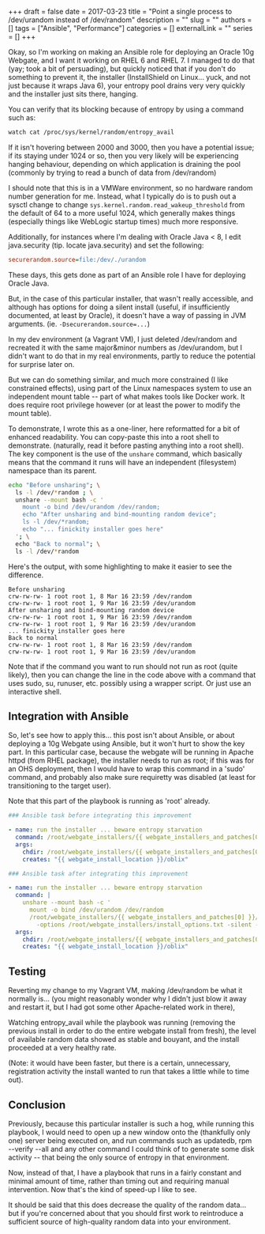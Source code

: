 +++ 
draft = false
date = 2017-03-23
title = "Point a single process to /dev/urandom instead of /dev/random"
description = ""
slug = ""
authors = []
tags = ["Ansible", "Performance"]
categories = []
externalLink = ""
series = []
+++

Okay, so I'm working on making an Ansible role for deploying an Oracle 10g Webgate, and I want it working on RHEL 6 and RHEL 7. I managed to do that (yay; took a bit of persuading), but quickly noticed that if you don't do something to prevent it, the installer (InstallShield on Linux... yuck, and not just because it wraps Java 6), your entropy pool drains very very quickly and the installer just sits there, hanging.  

You can verify that its blocking because of entropy by using a command such as:  

```bash
watch cat /proc/sys/kernel/random/entropy_avail  
```

If it isn't hovering between 2000 and 3000, then you have a potential issue; if its staying under 1024 or so, then you very likely will be experiencing hanging behaviour, depending on which application is draining the pool (commonly by trying to read a bunch of data from /dev/random)  

I should note that this is in a VMWare environment, so no hardware random number generation for me. Instead, what I typically do is to push out a sysctl change to change `sys.kernel.random.read_wakeup_threshold` from the default of 64 to a more useful 1024, which generally makes things (especially things like WebLogic startup times) much more responsive.  

Additionally, for instances where I'm dealing with Oracle Java < 8, I edit java.security (tip. locate java.security) and set the following:  

```ini
securerandom.source=file:/dev/./urandom  
```

These days, this gets done as part of an Ansible role I have for deploying Oracle Java.  
  
But, in the case of this particular installer, that wasn't really accessible, and although has options for doing a silent install (useful, if insufficiently documented, at least by Oracle), it doesn't have a way of passing in JVM arguments. (ie. `-Dsecurerandom.source=...`)

In my dev environment (a Vagrant VM), I just deleted /dev/random and recreated it with the same major&minor numbers as /dev/urandom, but I didn't want to do that in my real environments, partly to reduce the potential for surprise later on.

But we can do something similar, and much more constrained (I like constrained effects), using part of the Linux namespaces system to use an independent mount table -- part of what makes tools like Docker work. It does require root privilege however (or at least the power to modify the mount table).  

To demonstrate, I wrote this as a one-liner, here reformatted for a bit of enhanced readability. You can copy-paste this into a root shell to demonstrate. (naturally, read it before pasting anything into a root shell). The key component is the use of the `unshare` command, which basically means that the command it runs will have an independent (filesystem) namespace than its parent.

```bash
echo "Before unsharing"; \
  ls -l /dev/*random ; \
  unshare --mount bash -c '
    mount -o bind /dev/urandom /dev/random;
    echo "After unsharing and bind-mounting random device";
    ls -l /dev/*random;
    echo "... finickity installer goes here"
  '; \
  echo "Back to normal"; \
  ls -l /dev/*random
```
  
Here's the output, with some highlighting to make it easier to see the difference.  

```bashsession
Before unsharing  
crw-rw-rw- 1 root root 1, 8 Mar 16 23:59 /dev/random  
crw-rw-rw- 1 root root 1, 9 Mar 16 23:59 /dev/urandom  
After unsharing and bind-mounting random device  
crw-rw-rw- 1 root root 1, 9 Mar 16 23:59 /dev/random  
crw-rw-rw- 1 root root 1, 9 Mar 16 23:59 /dev/urandom  
... finickity installer goes here  
Back to normal  
crw-rw-rw- 1 root root 1, 8 Mar 16 23:59 /dev/random  
crw-rw-rw- 1 root root 1, 9 Mar 16 23:59 /dev/urandom  
```

Note that if the command you want to run should not run as root (quite likely), then you can change the line in the code above with a command that uses sudo, su, runuser, etc. possibly using a wrapper script. Or just use an interactive shell.

## Integration with Ansible

So, let's see how to apply this... this post isn't about Ansible, or about deploying a 10g Webgate using Ansible, but it won't hurt to show the key part. In this particular case, because the webgate will be running in Apache httpd (from RHEL package), the installer needs to run as root; if this was for an OHS deployment, then I would have to wrap this command in a 'sudo' command, and probably also make sure requiretty was disabled (at least for transitioning to the target user).  

Note that this part of the playbook is running as 'root' already.  

```yaml
### Ansible task before integrating this improvement

- name: run the installer ... beware entropy starvation  
  command: /root/webgate_installers/{{ webgate_installers_and_patches[0] }}/{{ webgate_installers_and_patches[0] }} -options /root/webgate_installers/install_options.txt -silent -is:silent  
  args:  
    chdir: /root/webgate_installers/{{ webgate_installers_and_patches[0] }}  
    creates: "{{ webgate_install_location }}/oblix"  

### Ansible task after integrating this improvement

- name: run the installer ... beware entropy starvation  
  command: |
    unshare --mount bash -c '
      mount -o bind /dev/urandom /dev/random
      /root/webgate_installers/{{ webgate_installers_and_patches[0] }}/{{ webgate_installers_and_patches[0] }} \
        -options /root/webgate_installers/install_options.txt -silent -is:silent'
  args:  
    chdir: /root/webgate_installers/{{ webgate_installers_and_patches[0] }}  
    creates: "{{ webgate_install_location }}/oblix"  
```

## Testing

Reverting my change to my Vagrant VM, making /dev/random be what it normally is... (you might reasonably wonder why I didn't just blow it away and restart it, but I had got some other Apache-related work in there), 

Watching entropy_avail while the playbook was running (removing the previous install in order to do the entire webgate install from fresh), the level of available random data showed as stable and bouyant, and the install proceeded at a very healthy rate.

(Note: it would have been faster, but there is a certain, unnecessary, registration activity the install wanted to run that takes a little while to time out).

## Conclusion

Previously, because this particular installer is such a hog, while running this playbook, I would need to open up a new window onto the (thankfully only one) server being executed on, and run commands such as updatedb, rpm --verify --all and any other command I could think of to generate some disk activity -- that being the only source of entropy in that environment.  
  
Now, instead of that, I have a playbook that runs in a fairly constant and minimal amount of time, rather than timing out and requiring manual intervention. Now that's the kind of speed-up I like to see.  

It should be said that this does decrease the quality of the random data... but if you're concerned about that you should first work to reintroduce a sufficient source of high-quality random data into your environment.

